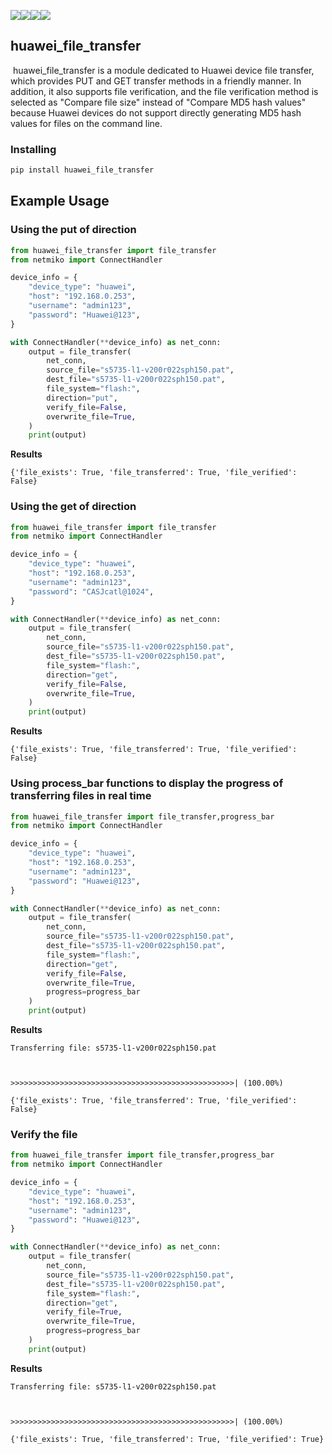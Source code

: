 <img src="https://img.shields.io/badge/Python-3.7-blue.svg"><img src="https://img.shields.io/badge/Python-3.8-blue.svg"><img src="https://img.shields.io/badge/Python-3.9-blue.svg"><img src="https://img.shields.io/badge/Python-3.10-blue.svg">



## huawei_file_transfer

​		huawei_file_transfer is a module dedicated to Huawei device file transfer, which provides PUT and GET transfer methods in a friendly manner. In addition, it also supports file verification, and the file verification method is selected as "Compare file size" instead of "Compare MD5 hash values" because Huawei devices do not support directly generating MD5 hash values for files on the command line.



### Installing

```powershell
pip install huawei_file_transfer
```

## Example Usage

### Using the put of direction

```python
from huawei_file_transfer import file_transfer
from netmiko import ConnectHandler

device_info = {
    "device_type": "huawei",
    "host": "192.168.0.253",
    "username": "admin123",
    "password": "Huawei@123",
}

with ConnectHandler(**device_info) as net_conn:
    output = file_transfer(
        net_conn,
        source_file="s5735-l1-v200r022sph150.pat",
        dest_file="s5735-l1-v200r022sph150.pat",
        file_system="flash:",
        direction="put",
        verify_file=False,
        overwrite_file=True,
    )
    print(output)
```

**Results**

```dict
{'file_exists': True, 'file_transferred': True, 'file_verified': False}
```

### Using the get of direction

```python
from huawei_file_transfer import file_transfer
from netmiko import ConnectHandler

device_info = {
    "device_type": "huawei",
    "host": "192.168.0.253",
    "username": "admin123",
    "password": "CASJcatl@1024",
}

with ConnectHandler(**device_info) as net_conn:
    output = file_transfer(
        net_conn,
        source_file="s5735-l1-v200r022sph150.pat",
        dest_file="s5735-l1-v200r022sph150.pat",
        file_system="flash:",
        direction="get",
        verify_file=False,
        overwrite_file=True,
    )
    print(output)
```

**Results**

```dict
{'file_exists': True, 'file_transferred': True, 'file_verified': False}
```

### Using process_bar functions to display the progress of transferring files in real time

```python
from huawei_file_transfer import file_transfer,progress_bar
from netmiko import ConnectHandler

device_info = {
    "device_type": "huawei",
    "host": "192.168.0.253",
    "username": "admin123",
    "password": "Huawei@123",
}

with ConnectHandler(**device_info) as net_conn:
    output = file_transfer(
        net_conn,
        source_file="s5735-l1-v200r022sph150.pat",
        dest_file="s5735-l1-v200r022sph150.pat",
        file_system="flash:",
        direction="get",
        verify_file=False,
        overwrite_file=True,
        progress=progress_bar
    )
    print(output)
```

**Results**

```text
Transferring file: s5735-l1-v200r022sph150.pat



>>>>>>>>>>>>>>>>>>>>>>>>>>>>>>>>>>>>>>>>>>>>>>>>>>| (100.00%)

{'file_exists': True, 'file_transferred': True, 'file_verified': False}
```

### Verify the file

```python
from huawei_file_transfer import file_transfer,progress_bar
from netmiko import ConnectHandler

device_info = {
    "device_type": "huawei",
    "host": "192.168.0.253",
    "username": "admin123",
    "password": "Huawei@123",
}

with ConnectHandler(**device_info) as net_conn:
    output = file_transfer(
        net_conn,
        source_file="s5735-l1-v200r022sph150.pat",
        dest_file="s5735-l1-v200r022sph150.pat",
        file_system="flash:",
        direction="get",
        verify_file=True,
        overwrite_file=True,
        progress=progress_bar
    )
    print(output)
```

**Results**

```text
Transferring file: s5735-l1-v200r022sph150.pat



>>>>>>>>>>>>>>>>>>>>>>>>>>>>>>>>>>>>>>>>>>>>>>>>>>| (100.00%)

{'file_exists': True, 'file_transferred': True, 'file_verified': True}
```

